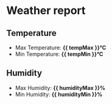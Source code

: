 # Weather report


## Temperature

* Max Temperature: **{{ tempMax }}°C**
* Min Temperature: **{{ tempMin }}°C**


## Humidity

* Max Humidity: **{{ humidityMax }}%**
* Min Humidity: **{{ humidityMin }}%**
